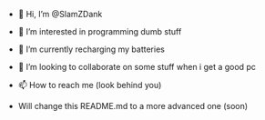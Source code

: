- 👋 Hi, I’m @SlamZDank
- 👀 I’m interested in programming dumb stuff
- 🌱 I’m currently recharging my batteries
- 💞️ I’m looking to collaborate on some stuff when i get a good pc
- 📫 How to reach me (look behind you)


- Will change this README.md to a more advanced one (soon)

<!---
Removing this cringe!
--->

